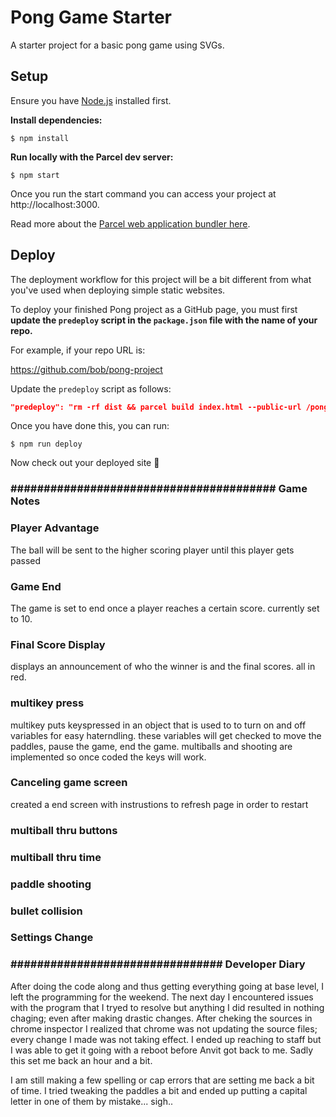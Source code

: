 # Pong Game Starter

A starter project for a basic pong game using SVGs.

## Setup

Ensure you have [Node.js](https://nodejs.org/en/) installed first.

**Install dependencies:**

`$ npm install`

**Run locally with the Parcel dev server:**

`$ npm start`

Once you run the start command you can access your project at http://localhost:3000.

Read more about the [Parcel web application bundler here](https://parceljs.org/).

## Deploy

The deployment workflow for this project will be a bit different from what you've used when deploying simple static websites.

To deploy your finished Pong project as a GitHub page, you must first **update the `predeploy` script in the `package.json` file with the name of your repo.**

For example, if your repo URL is:

https://github.com/bob/pong-project

Update the `predeploy` script as follows:

```json
"predeploy": "rm -rf dist && parcel build index.html --public-url /pong-project",
```

Once you have done this, you can run:

`$ npm run deploy`

Now check out your deployed site 🙂

### ######################################## Game Notes

### Player Advantage

The ball will be sent to the higher scoring player until this player gets passed

### Game End

The game is set to end once a player reaches a certain score. currently set to 10.

### Final Score Display

displays an announcement of who the winner is and the final scores. all in red.

### multikey press

multikey puts keyspressed in an object that is used to to turn on and off variables for easy haterndling. these variables will get checked to move the paddles, pause the game, end the game. multiballs and shooting are implemented so once coded the keys will work.

### Canceling game screen

created a end screen with instrustions to refresh page in order to restart

### multiball thru buttons

### multiball thru time

### paddle shooting

### bullet collision

### Settings Change

### ################################ Developer Diary

After doing the code along and thus getting everything going at base level, I left the programming for the weekend. The next day I encountered issues with the program that I tryed to resolve but anything I did resulted in nothing chaging; even after making drastic changes. After cheking the sources in chrome inspector I realized that chrome was not updating the source files; every change I made was not taking effect. I ended up reaching to staff but I was able to get it going with a reboot before Anvit got back to me. Sadly this set me back an hour and a bit.

I am still making a few spelling or cap errors that are setting me back a bit of time. I tried tweaking the paddles a bit and ended up putting a capital letter in one of them by mistake... sigh..
